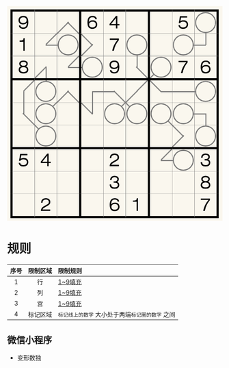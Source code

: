 ![](../../../images/sudoku/之间数独.png)

# 规则
| 序号  | 限制区域 | 限制规则                        |
|:---:|:----:|:----------------------------|
|  1  |  行   | [1~9填充]                    |
|  2  |  列   | [1~9填充]                    |
|  3  |  宫   | [1~9填充]                    |
|  4  | 标记区域 | `标记线上的数字` 大小处于两端`标记圈的数字` 之间 |

## 微信小程序
- 变形数独

[1~9填充]: ../../../rules.md#1to9填充
